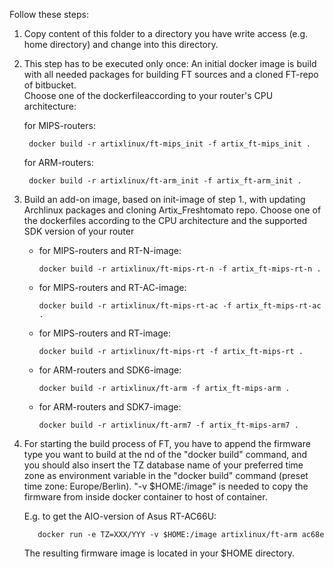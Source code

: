 
Follow these steps:
1. Copy content of this folder to a directory you have write access (e.g. home directory) and  change into this directory.

2. This step has to be executed only once: An initial docker image is build with all needed packages for building FT sources and a cloned FT-repo of bitbucket.   
    Choose one of the dockerfileaccording to your router's CPU architecture: 
    
    for MIPS-routers:

		docker build -r artixlinux/ft-mips_init -f artix_ft-mips_init .
    
    for ARM-routers:

		docker build -r artixlinux/ft-arm_init -f artix_ft-arm_init .

2. Build an add-on image, based on init-image of step 1., with updating Archlinux packages and cloning Artix_Freshtomato repo.
   Choose one of the dockerfiles according to the CPU architecture and the supported SDK version of your router
   
    - for MIPS-routers and RT-N-image:
	
	      docker build -r artixlinux/ft-mips-rt-n -f artix_ft-mips-rt-n .
   
    - for MIPS-routers and RT-AC-image:
	
	      docker build -r artixlinux/ft-mips-rt-ac -f artix_ft-mips-rt-ac .
   
    - for MIPS-routers and RT-image:
	
	      docker build -r artixlinux/ft-mips-rt -f artix_ft-mips-rt .
   
    - for ARM-routers and SDK6-image:
	
	      docker build -r artixlinux/ft-arm -f artix_ft-mips-arm .
   
    - for ARM-routers and SDK7-image:
	
	      docker build -r artixlinux/ft-arm7 -f artix_ft-mips-arm7 .
   
3. For starting the build process of FT, you have to append the firmware type you want to build at the nd of the "docker build" command, and you should also insert the TZ database name of your preferred time zone as environment variable in the "docker build" command (preset time zone: Europe/Berlin). "-v $HOME:/image" is needed to copy the firmware from inside docker container to host of container.
  
    E.g. to get the AIO-version of Asus RT-AC66U:

          docker run -e TZ=XXX/YYY -v $HOME:/image artixlinux/ft-arm ac68e
	  
    The resulting firmware image is located in your $HOME directory.
